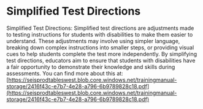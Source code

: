 # Simplified Test Directions
Simplified Test Directions: Simplified test directions are adjustments made to testing instructions for students with disabilities to make them easier to understand. These adjustments may involve using simpler language, breaking down complex instructions into smaller steps, or providing visual cues to help students complete the test more independently. By simplifying test directions, educators aim to ensure that students with disabilities have a fair opportunity to demonstrate their knowledge and skills during assessments.
You can find more about this at: [https://seisprodtableswest.blob.core.windows.net/trainingmanual-storage/2416f43c-e7b7-4e28-a796-6b9789828c18.pdf](https://seisprodtableswest.blob.core.windows.net/trainingmanual-storage/2416f43c-e7b7-4e28-a796-6b9789828c18.pdf)